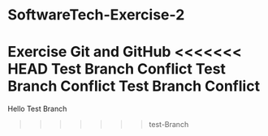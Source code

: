 # SoftwareTech-Exercise-2
Exercise Git and GitHub
<<<<<<< HEAD
Test Branch Conflict
Test Branch Conflict
Test Branch Conflict
=======

Hello Test Branch
>>>>>>> test-Branch
